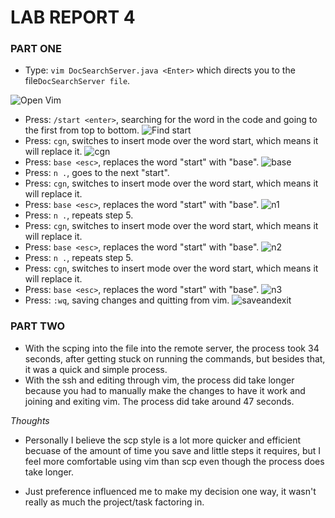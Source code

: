 # LAB REPORT 4


### PART ONE

- Type: `vim DocSearchServer.java <Enter>` which directs you to the file``DocSearchServer file``. 

![Open Vim](./open_vim.png)
- Press: `/start <enter>`, searching for the word in the code and going to the first from top to bottom.
![Find start](./:start.png)
- Press: `cgn`, switches to insert mode over the word start, which means it will replace it.
![cgn](./cgn.png)
- Press: `base <esc>`, replaces the word "start" with "base".
![base](./base<esc>.png)
- Press: `n .`, goes to the next "start".
- Press: `cgn`, switches to insert mode over the word start, which means it will replace it.
- Press: `base <esc>`, replaces the word "start" with "base".
![n1](./n_repeat_step_3&4.png)
- Press: `n .`, repeats step 5.
- Press: `cgn`, switches to insert mode over the word start, which means it will replace it.
- Press: `base <esc>`, replaces the word "start" with "base".
![n2](./n2_repeat_step_3&4.png)
- Press: `n .`, repeats step 5.
- Press: `cgn`, switches to insert mode over the word start, which means it will replace it.
- Press: `base <esc>`, replaces the word "start" with "base".
![n3](./n3_repeat_step_3&4.png)
- Press: `:wq`, saving changes and quitting from vim.
![saveandexit](./save&exit.png)

### PART TWO
  
- With the scping into the file into the remote server, the process took 34 seconds, after getting stuck on running the commands, but
  besides that, it was a quick and simple process.
- With the ssh and editing through vim, the process did take longer because you had to manually make the changes to have it work and joining and exiting vim. The process did take around 47 seconds.
  
*Thoughts* 
  - Personally I believe the scp style is a lot more quicker and efficient becuase of the amount of time you save and little steps it requires, but 
  I feel more comfortable using vim than scp even though the process does take longer.
  
  - Just preference influenced me to make my decision one way, it wasn't really as much the project/task factoring in. 


